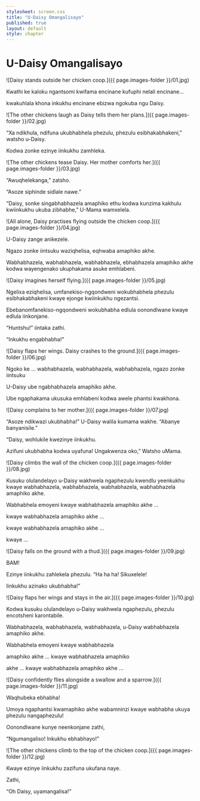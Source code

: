 ```yaml
---
stylesheet: screen.css
title: "U-Daisy Omangalisayo"
published: true
layout: default
style: chapter
---
```


# U-Daisy Omangalisayo

![Daisy stands outside her chicken coop.]({{ page.images-folder }}/01.jpg)

Kwathi ke kaloku ngantsomi kwifama encinane kufuphi nelali encinane… 

kwakuhlala khona inkukhu encinane ebizwa ngokuba ngu Daisy.


![The other chickens laugh as Daisy tells them her plans.]({{ page.images-folder }}/02.jpg)

“Xa ndikhula, ndifuna ukubhabhela phezulu, phezulu esibhakabhakeni,” watsho u-Daisy.

Kodwa zonke ezinye iinkukhu zamhleka.


![The other chickens tease Daisy. Her mother comforts her.]({{ page.images-folder }}/03.jpg)

“Awuqhelekanga,” zatsho.

“Asoze siphinde sidlale nawe.”

“Daisy, sonke singabhabhazela amaphiko ethu kodwa kunzima kakhulu kwiinkukhu ukuba zibhabhe,” U-Mama wamxelela.


![All alone, Daisy practises flying outside the chicken coop.]({{ page.images-folder }}/04.jpg)

U-Daisy zange anikezele.

Ngazo zonke iintsuku waziqhelisa, eqhwaba amaphiko akhe.

Wabhabhazela, wabhabhazela, wabhabhazela, ebhabhazela amaphiko akhe kodwa wayengenako ukuphakama asuke emhlabeni.


![Daisy imagines herself flying.]({{ page.images-folder }}/05.jpg)

Ngelixa eziqhelisa, umfanekiso-ngqondweni wokubhabhela phezulu esibhakabhakeni kwaye ejonge kwiinkukhu ngezantsi.

Ebebanomfanekiso-ngqondweni wokubhabha edlula oonondlwane kwaye edlula iinkonjane.

“Huntshu!” iintaka zathi.

“Inkukhu engabhabha!”


![Daisy flaps her wings. Daisy crashes to the ground.]({{ page.images-folder }}/06.jpg)

Ngoko ke … wabhabhazela, wabhabhazela, wabhabhazela, ngazo zonke iintsuku

U-Daisy ube ngabhabhazela amaphiko akhe.

Ube ngaphakama ukusuka emhlabeni kodwa awele phantsi kwakhona.

![Daisy complains to her mother.]({{ page.images-folder }}/07.jpg)

“Asoze ndikwazi ukubhabha!” U-Daisy walila kumama wakhe. “Abanye banyanisile.”

“Daisy, wohlukile kwezinye iinkukhu.

Azifuni ukubhabha kodwa uyafuna! Ungakwenza oko,” Watsho uMama.


![Daisy climbs the wall of the chicken coop.]({{ page.images-folder }}/08.jpg)

Kusuku olulandelayo u-Daisy wakhwela ngaphezulu kwendlu yeenkukhu kwaye wabhabhazela, wabhabhazela, wabhabhazela, wabhabhazela amaphiko akhe.

Wabhabhela emoyeni kwaye wabhabhazela amaphiko akhe …

kwaye wabhabhazela amaphiko akhe …

kwaye wabhabhazela amaphiko akhe …

kwaye …


![Daisy falls on the ground with a thud.]({{ page.images-folder }}/09.jpg)

BAM!

Ezinye iinkukhu zahlekela phezulu. “Ha ha ha! Sikuxelele!

Iinkukhu azinako ukubhabha!”


![Daisy flaps her wings and stays in the air.]({{ page.images-folder }}/10.jpg)

Kodwa kusuku olulandelayo u-Daisy wakhwela ngaphezulu, phezulu encotsheni karontabile.

Wabhabhazela, wabhabhazela, wabhabhazela, u-Daisy wabhabhazela amaphiko akhe.

Wabhabhela emoyeni kwaye wabhabhazela

amaphiko akhe … kwaye wabhabhazela amaphiko

akhe … kwaye wabhabhazela amaphiko akhe …


![Daisy confidently flies alongside a swallow and a sparrow.]({{ page.images-folder }}/11.jpg)

Waqhubeka ebhabha!

Umoya ngaphantsi kwamaphiko akhe wabamninzi kwaye wabhabha ukuya phezulu nangaphezulu!

Oonondlwane kunye neenkonjane zathi,

“Ngumangaliso! Inkukhu ebhabhayo!”


![The other chickens climb to the top of the chicken coop.]({{ page.images-folder }}/12.jpg)

Kwaye ezinye iinkukhu zazifuna ukufana naye.

Zathi,

“Oh Daisy, uyamangalisa!”
